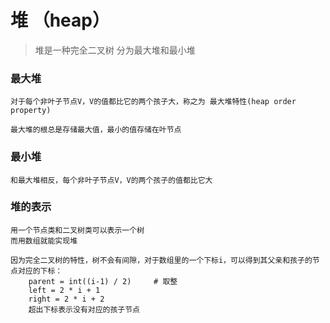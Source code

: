 # 堆 （heap）
> 堆是一种完全二叉树
    分为最大堆和最小堆

### 最大堆
    对于每个非叶子节点V，V的值都比它的两个孩子大，称之为 最大堆特性(heap order property)
    
    最大堆的根总是存储最大值，最小的值存储在叶节点

### 最小堆
    和最大堆相反，每个非叶子节点V，V的两个孩子的值都比它大

### 堆的表示
    用一个节点类和二叉树类可以表示一个树
    而用数组就能实现堆

    因为完全二叉树的特性，树不会有间隙，对于数组里的一个下标i，可以得到其父亲和孩子的节点对应的下标：
        parent = int((i-1) / 2)     # 取整
        left = 2 * i + 1
        right = 2 * i + 2
        超出下标表示没有对应的孩子节点